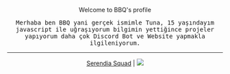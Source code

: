 <p align="center">Welcome to BBQ's profile</p>
<p align="center"><samp>Merhaba ben BBQ yani gerçek ismimle Tuna, 15 yaşındayım javascript ile uğraşıyorum bilgimin yettiğince projeler yapıyorum daha çok Discord Bot ve Website yapmakla ilgileniyorum.<samp></>
<hr>
<p align="center">
  <a href="https://discord.gg/NXz5GQY">Serendia Squad</a>
  |
  <a href="https://discord.com/users/298888568279924746"><img src="https://img.shields.io/badge/discord%20-7289DA.svg?&style=for-the-badge&logo=discord&logoColor=white"></a>
</p>
